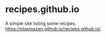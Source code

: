 # recipes.github.io
A simple site listing some recipes.
https://plasmazen.github.io/recipes.github.io/
